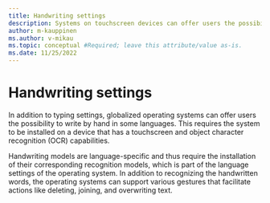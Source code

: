 ```yaml
---
title: Handwriting settings
description: Systems on touchscreen devices can offer users the possibility to write by hand in some languages.
author: m-kauppinen
ms.author: v-mikau
ms.topic: conceptual #Required; leave this attribute/value as-is.
ms.date: 11/25/2022
---
```


# Handwriting settings

In addition to typing settings, globalized operating systems can offer users the possibility to write by hand in some languages. This requires the system to be installed on a device that has a touchscreen and object character recognition (OCR) capabilities.

Handwriting models are language-specific and thus require the installation of their corresponding recognition models, which is part of the language settings of the operating system. In addition to recognizing the handwritten words, the operating systems can support various gestures that facilitate actions like deleting, joining, and overwriting text.
